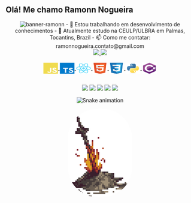 ## Olá! Me chamo Ramonn Nogueira
<div align="center"> <img align "center" alt="banner-ramonn" height="200" width="636" src="github-header-image(1).png"

</div>
- 🔭 Estou trabalhando em desenvolvimento de conhecimentos  
- 🌱 Atualmente estudo na CEULP/ULBRA em Palmas, Tocantins, Brazil
- 📫 Como me contatar: ramonnogueira.contato@gmail.com

<div align="center">
  <a href="https://github.com/Ramonn-prog">
  <img height="180em" src="https://github-readme-stats.vercel.app/api?username=Ramonn-prog&show_icons=true&theme=dark&include_all_commits=true&count_private=true"/>
  <img height="180em" src="https://github-readme-stats.vercel.app/api/top-langs/?username=Ramonn-prog&layout=compact&langs_count=7&theme=dark"/>
</div>
<div style="display: inline_block"><br>
  <img align="center" alt="Ramonn-Js" height="30" width="40" src="https://raw.githubusercontent.com/devicons/devicon/master/icons/javascript/javascript-plain.svg">
  <img align="center" alt="Ramonn-Ts" height="30" width="40" src="https://raw.githubusercontent.com/devicons/devicon/master/icons/typescript/typescript-plain.svg">
  <img align="center" alt="Ramonn-React" height="30" width="40" src="https://raw.githubusercontent.com/devicons/devicon/master/icons/react/react-original.svg">
  <img align="center" alt="Ramonn-HTML" height="30" width="40" src="https://raw.githubusercontent.com/devicons/devicon/master/icons/html5/html5-original.svg">
  <img align="center" alt="Ramonn-CSS" height="30" width="40" src="https://raw.githubusercontent.com/devicons/devicon/master/icons/css3/css3-original.svg">
  <img align="center" alt="Ramonn-Python" height="30" width="40" src="https://raw.githubusercontent.com/devicons/devicon/master/icons/python/python-original.svg">
  <img align="center" alt="Ramonn-Csharp" height="30" width="40" src="https://raw.githubusercontent.com/devicons/devicon/master/icons/csharp/csharp-original.svg">

</div>
 
   ##
 
<div> 
  <a href="https://www.youtube.com/channel/UC1TxOv0aluKzpozXZ1x_1uA" target="_blank"><img src="https://img.shields.io/badge/YouTube-FF0000?style=for-the-badge&logo=youtube&logoColor=white" target="_blank"></a>
  <a href="https://www.instagram.com/_ramonnprog/" target="_blank"><img src="https://img.shields.io/badge/-Instagram-%23E4405F?style=for-the-badge&logo=instagram&logoColor=white" target="_blank"></a>
 <a href="https://discord.gg/tGwZExVdvU" target="_blank"><img src="https://img.shields.io/badge/Discord-7289DA?style=for-the-badge&logo=discord&logoColor=white" target="_blank"></a> 
  <a href = "mailto:ramonnogueira.contato@gmail.com"><img src="https://img.shields.io/badge/-Gmail-%23333?style=for-the-badge&logo=gmail&logoColor=white" target="_blank"></a>
  <a href="https://www.linkedin.com/in/ramonn-nogueira-0a16b2212/" target="_blank"><img src="https://img.shields.io/badge/-LinkedIn-%230077B5?style=for-the-badge&logo=linkedin&logoColor=white" target="_blank"></a> 
 
  ![Snake animation](https://github.com/Ramonn-prog/Ramonn-prog/blob/output/github-contribution-grid-snake.svg)
</div>

 <div align="center">
  <a href="https://wa.me/message/P7Z7N6E5PQRNO1" target="_blank"><img align="center" alt="gif" height="236" width="172" style="border-radius:80px;" src="tumblr_inline_nxeeqaPJK01sjhna2_250.gif">

</div>


